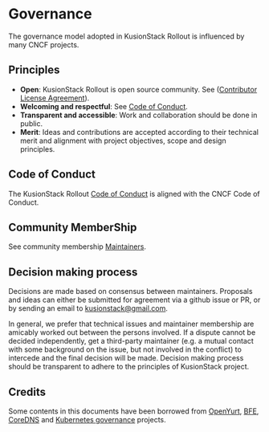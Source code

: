 # Governance

The governance model adopted in KusionStack Rollout is influenced by many CNCF projects.

## Principles

- **Open**: KusionStack Rollout is open source community. See ([Contributor License Agreement](https://github.com/KusionStack/.github/blob/main/CLA.md)).
- **Welcoming and respectful**: See [Code of Conduct](https://github.com/cncf/foundation/blob/master/code-of-conduct.md).
- **Transparent and accessible**: Work and collaboration should be done in public.
- **Merit**: Ideas and contributions are accepted according to their technical merit
  and alignment with project objectives, scope and design principles.

## Code of Conduct

The KusionStack Rollout [Code of Conduct](CODE_OF_CONDUCT.md) is aligned with the CNCF Code of Conduct.

## Community MemberShip

See community membership [Maintainers](MAINTAINERS.md).

## Decision making process

Decisions are made based on consensus between maintainers.
Proposals and ideas can either be submitted for agreement via a github issue or PR,
or by sending an email to kusionstack@gmail.com.

In general, we prefer that technical issues and maintainer membership are amicably worked out between the persons involved.
If a dispute cannot be decided independently, get a third-party maintainer (e.g. a mutual contact with some background
on the issue, but not involved in the conflict) to intercede and the final decision will be made.
Decision making process should be transparent to adhere to the principles of KusionStack project.

## Credits

Some contents in this documents have been borrowed from [OpenYurt](https://github.com/openyurtio/openyurt/blob/master/GOVERNANCE.md), [BFE](https://github.com/bfenetworks/bfe/blob/develop/GOVERNANCE.md), [CoreDNS](https://github.com/coredns/coredns/blob/master/GOVERNANCE.md) and [Kubernetes governance](https://github.com/kubernetes/community/blob/master/governance.md) projects.
